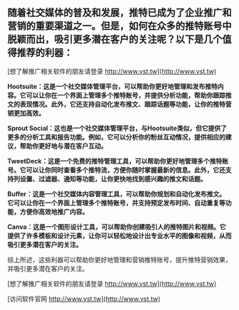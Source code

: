 ## **随着社交媒体的普及和发展，推特已成为了企业推广和营销的重要渠道之一。但是，如何在众多的推特账号中脱颖而出，吸引更多潜在客户的关注呢？以下是几个值得推荐的利器：**

[想了解推广相关软件的朋友请登录 http://www.vst.tw](http://www.vst.tw)

**Hootsuite：这是一个社交媒体管理平台，可以帮助你更好地管理和发布推特内容。它可以让你在一个界面上管理多个推特账号，并提供分析功能，帮助你跟踪推文的表现情况。此外，它还支持自动化发布推文、跟踪话题等功能，让你的推特营销更加高效。**

**Sprout Social：这也是一个社交媒体管理平台，与Hootsuite类似，但它提供了更多的分析工具和报告功能。例如，它可以分析你的粉丝互动情况，提供相应的建议，帮助你更好地与潜在客户互动。**

**TweetDeck：这是一个免费的推特管理工具，可以帮助你更好地管理多个推特账号。它可以让你同时查看多个推特流，方便你随时掌握最新的信息。此外，它还支持列设置、过滤器、通知等功能，让你更快地找到感兴趣的推文和话题。**

**Buffer：这是一个社交媒体内容管理工具，可以帮助你规划和自动化发布推文。它可以让你在一个界面上管理多个推特账号，并支持预定发布时间、自动重复等功能，方便你高效地推广内容。**

**Canva：这是一个图形设计工具，可以帮助你创建吸引人的推特图片和视频。它提供了许多模板和设计元素，让你可以轻松地设计出专业水平的图像和视频，从而吸引更多潜在客户的关注。**

综上所述，这些利器可以帮助你更好地管理和营销推特账号，提升推特营销效果，并吸引更多潜在客户的关注。

[想了解推广相关软件的朋友请登录 http://www.vst.tw](http://www.vst.tw)


[访问软件官网 http://www.vst.tw](http://www.vst.tw)
